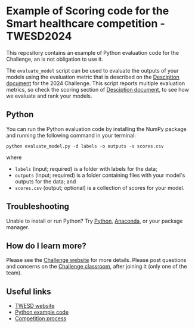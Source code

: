 # Example of Scoring code for the Smart healthcare competition - TWESD2024

This repository contains an example of Python evaluation code for the Challenge, an is not obligation to use it.

The `evaluate_model` script can be used to evaluate the outputs of your models using the evaluation metric that is described on the [Desciption document](https://docs.google.com/document/d/e/2PACX-1vT1lRtUdm_A_kvCX_LcxFRBRwQljDLel1ufxht4HHkjNNN77RvsVhT4bILPl_kfIbp-Y5o1ClSHURnJ/pub) for the 2024 Challenge. 
This script reports multiple evaluation metrics, so check the scoring section of [Desciption document](https://docs.google.com/document/d/e/2PACX-1vT1lRtUdm_A_kvCX_LcxFRBRwQljDLel1ufxht4HHkjNNN77RvsVhT4bILPl_kfIbp-Y5o1ClSHURnJ/pub), to see how we evaluate and rank your models.

## Python

You can run the Python evaluation code by installing the NumPy package and running the following command in your terminal:

    python evaluate_model.py -d labels -o outputs -s scores.csv

where

- `labels` (input; required) is a folder with labels for the data;
- `outputs` (input; required) is a folder containing files with your model's outputs for the data; and
- `scores.csv` (output; optional) is a collection of scores for your model.

## Troubleshooting

Unable to install or run Python? Try [Python](https://www.python.org/downloads/), [Anaconda](https://www.anaconda.com/products/individual), or your package manager.

## How do I learn more?

Please see the [Challenge website](http://www.ceslab.org/TWESD2024/) for more details. Please post questions and concerns on the [Challenge classroom](https://classroom.google.com/u/1/c/NjUyNjE0ODk0MDg5), after joining it (only one of the team).

## Useful links

- [TWESD website](http://www.ceslab.org/TWESD2024/)
- [Python example code](https://github.com/aymenabid-lab/code-competiton-TWESD-2024/tree/main)
- [Competition process](https://docs.google.com/document/d/e/2PACX-1vT1lRtUdm_A_kvCX_LcxFRBRwQljDLel1ufxht4HHkjNNN77RvsVhT4bILPl_kfIbp-Y5o1ClSHURnJ/pub)


